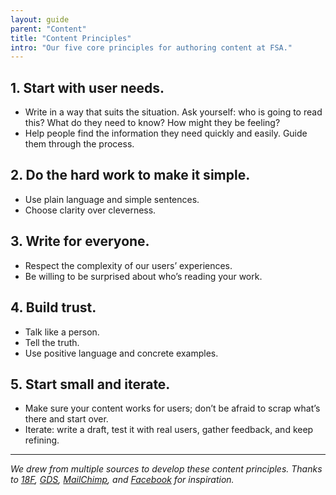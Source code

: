 ```yaml
---
layout: guide
parent: "Content"
title: "Content Principles"
intro: "Our five core principles for authoring content at FSA."
---
```


## 1. Start with user needs.

* Write in a way that suits the situation. Ask yourself: who is going to read this? What do they need to know? How might they be feeling?
* Help people find the information they need quickly and easily. Guide them through the process.

## 2. Do the hard work to make it simple.

* Use plain language and simple sentences.
* Choose clarity over cleverness.

## 3. Write for everyone.

* Respect the complexity of our users’ experiences.
* Be willing to be surprised about who’s reading your work.

## 4. Build trust.

* Talk like a person.
* Tell the truth.
* Use positive language and concrete examples.

## 5. Start small and iterate.

* Make sure your content works for users; don’t be afraid to scrap what’s there and start over.
* Iterate: write a draft, test it with real users, gather feedback, and keep refining.

---

_We drew from multiple sources to develop these content principles. Thanks to [18F](https://pages.18f.gov/content-guide/content-principles),  [GDS](https://www.gov.uk/design-principles), [MailChimp](http://styleguide.mailchimp.com/), and [Facebook](https://www.facebook.com/design/) for inspiration._
